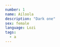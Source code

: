 ```yaml
---
number: 1
name: Ailoola
description: "Dark one"
sex: female
language: Lozi
tags:
  - a
---
```

